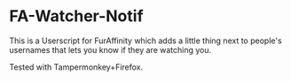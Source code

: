 # FA-Watcher-Notif
This is a Userscript for FurAffinity which adds a little thing next to people's usernames that lets you know if they are watching you.

Tested with Tampermonkey+Firefox.